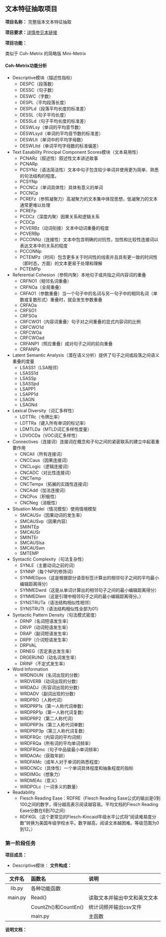 ## 文本特征抽取项目 ##

**项目名称：** 完整版本文本特征抽取

**项目要求：**[详情参见本链接](https://github.com/superxiaoqiang/blcu_py_nlp/blob/master/ch11_Python_Advanced6_NLP_1.md)

**项目功能：**

类似于 Coh-Metrix 的简略版 Mini-Metrix

#### Coh-Metrix功能分析 ####
- Descriptive模块（描述性指标）
  - DESPC（段落数）
  - DESSC（句子数）
  - DESWC（字数）
  - DESPL（平均段落长度）
  - DESPLd（段落平均长度的标准差）
  - DESSL（句子平均长度）
  - DESSLd（句子平均长度的标准差）
  - DESWLsy（单词的平均音节数）
  - DESWLsyd（单词的平均音节数的标准差）
  - DESWLlt（单词中的平均字母数）
  - DESWLltd（单词平均字母数的标准偏差）
- Text Easability Principal Component Scores模块（文本易用性）
  - PCNARz（叙述性）叙述性文本讲述故事
  - PCNARp
  - PCSYNz（语法简洁性）文本中句子包含较少单词并使用更为简单、熟悉的句法结构的程度。
  - PCSYNp
  - PCCNCz（单词具体性）具体有意义的单词
  - PCCNCp
  - PCREFz（参照凝聚力）高凝聚力的文本集中体现思想，低凝聚力的文本通常更难以处理
  - PCREFp
  - PCDCz（深度内聚）因果关系和逻辑关系
  - PCDCp
  - PCVERBz（动词衔接）文本中动词重叠的程度
  - PCVERBp
  - PCCONNz（连接性）文本中包含明确的对抗性，加性和比较性连接词以表达文本中的关系的程度
  - PCCONNp
  - PCTEMPz（时间）包含更多关于时间性的线索并且具有更一致的时间性（即时态，方面）的文本更易于处理和理解
  - PCTEMPp
- Referential Cohesion（参照内聚）本地句子或共指之间内容词的重叠
  - CRFNO1（相邻名词重叠）
  - CRFNOa（全局重叠）
  - CRFAO1（参数重叠）当一个句子中的名词与另一句子中的相同名词（单数或复数形式）重叠时，就会发生参数重叠
  - CRFAOa
  - CRFSO1
  - CRFSOa
  - CRFCWO1（内容词重叠）句子对之间重叠的显式内容词的比例
  - CRFCWO1d
  - CRFCWOa
  - CRFCWOad
  - CRFANP1（照应重叠）成对句子之间的前向重叠
  - CRFANPa
- Latent Semantic Analysis（潜在语义分析）提供了句子之间或段落之间语义重叠的度量
  - LSASS1（LSA相邻）
  - LSASS1d
  - LSASSp
  - LSASSpd
  - LSAPP1
  - LSAPP1d
  - LSAGN
  - LSAGNd
- Lexical Diversity（词汇多样性）
  - LDTTRc（令牌比率）
  - LDTTRa（键入所有单词的标记率）
  - LDMTLDa（MTLD词汇多样性度量）
  - LDVOCDa（VOC词汇多样性）
- Connectives（连接词）连接词在概念和子句之间的紧密联系的建立中起着重要作用
  - CNCAll（所有连接词）
  - CNCCaus（因果连接词）
  - CNCLogic（逻辑连接词）
  - CNCADC（对比性连接词）
  - CNCTemp
  - CNCTempx（拓展的实践性连接词）
  - CNCAdd（加法连接词）
  - CNCPos（积极性）
  - CNCNeg（消极性）
- Situation Model（情况模型）使用情境模型
  - SMCAUSv（因果动词的发生率）
  - SMCAUSvp（因果内容）
  - SMINTEp
  - SMCAUSr
  - SMINTEr 
  - SMCAUSlsa
  - SMCAUSwn
  - SMTEMP
- Syntactic Complexity（句法复杂性）
  - SYNLE（主要动词之前的词）
  - SYNNP（每个NP的修饰词）
  - SYNMEDpos（这是根据部分语音标签计算出的相邻句子之间的平均最小编辑距离得分）
  - SYNMEDwrd（这是从单词计算出的相邻句子之间的最小编辑距离得分）
  - SYNMEDlem（这是引理中相邻句子之间的最小编辑距离得分。）
  - SYNSTRUTa（语法结构相似性相邻）
  - SYNSTRUTt（语法结构相似性全部为01）
- Syntactic Pattern Density（句法模式密度）
  - DRNP（名词短语发生率）
  - DRVP（动词短语发生率）
  - DRAP（副词短语发生率）
  - DRPP（介词短语发生率）
  - DRPVAL
  - DRNEG（否定表达发生率）
  - DRGERUND（动名词发生率）
  - DRINF（不定式发生率）
- Word Information
  - WRDNOUN（名词出现的分数）
  - WRDVERB（动词出现的分数）
  - WRDADJ（形容词出现的分数）
  - WRDADV（副词出现的分数）
  - WRDPRO（人称代词）
  - WRDPRP1s（第一人称代词单数）
  - WRDPRP1p（第一人称代词复数）
  - WRDPRP2（第二人称代词）
  - WRDPRP3s（第三人称代词单数）
  - WRDPRP3p（第三人称代词复数）
  - WRDFRQc（内容词的平均词频）
  - WRDFRQa（所有词的平均单词频率）
  - WRDFRQmc（句子中品骏最小单词频率）
  - WRDAOAc（获取年龄）
  - WRDFAMc（成年人对于单词的熟悉程度）
  - WRDCNCc（具体性）一个单词具体程度和抽象程度的指标
  - WRDIMGc（想象力）
  - WRDMEAc（意义）
  - WRDPOLc（一词多义的数量）
- Readability
  - Flesch Reading Ease：RDFRE（Flesch Reading Ease公式的输出是0到100之间的数字，得分越高表示阅读越容易。平均文档的Flesch Reading Ease分数在6到70之间）
  - RDFKGL（这个更常见的Flesch-Kincaid年级水平公式将“阅读难易度分数”转换为美国年级学校水平。数字越高，阅读文本越困难。等级范围为0到12。）
  
### 第一阶段任务 ###
**项目成员：**
- Descriptive模块：
**文件构成：**

| 文件名 | 函数名 | 说明 | 
| :---: | :--- | :--- | 
| lib.py | 各种功能函数 |  | 
| main.py | Read() | 读取文本并输出中文和英文文本 | 
|  | CountZh()和CountEn() | 统计词频并输出csv文件 | 
|  | main.py | 主函数 | 

**说明文档：**
